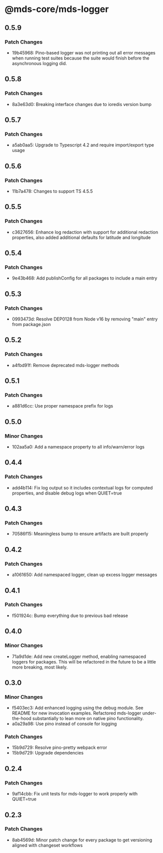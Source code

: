 # @mds-core/mds-logger

## 0.5.9

### Patch Changes

- 19b45968: Pino-based logger was not printing out all error messages when running test suites because the suite would finish before the asynchronous logging did.

## 0.5.8

### Patch Changes

- 8a3e63d0: Breaking interface changes due to ioredis version bump

## 0.5.7

### Patch Changes

- a5ab0aa5: Upgrade to Typescript 4.2 and require import/export type usage

## 0.5.6

### Patch Changes

- 11b7a478: Changes to support TS 4.5.5

## 0.5.5

### Patch Changes

- c3627656: Enhance log redaction with support for additional redaction properties, also added additional defaults for latitude and longitude

## 0.5.4

### Patch Changes

- 9e43b468: Add publishConfig for all packages to include a main entry

## 0.5.3

### Patch Changes

- 0993473d: Resolve DEP0128 from Node v16 by removing "main" entry from package.json

## 0.5.2

### Patch Changes

- a4fbd91f: Remove deprecated mds-logger methods

## 0.5.1

### Patch Changes

- a881d6cc: Use proper namespace prefix for logs

## 0.5.0

### Minor Changes

- 102aa5a0: Add a namespace property to all info/warn/error logs

## 0.4.4

### Patch Changes

- add4b114: Fix log output so it includes contextual logs for computed properties, and disable debug logs when QUIET=true

## 0.4.3

### Patch Changes

- 70586f15: Meaningless bump to ensure artifacts are built properly

## 0.4.2

### Patch Changes

- a1061650: Add namespaced logger, clean up excess logger messages

## 0.4.1

### Patch Changes

- f501924c: Bump everything due to previous bad release

## 0.4.0

### Minor Changes

- 71a9d1de: Add new createLogger method, enabling namespaced loggers for packages. This will be refactored in the future to be a little more breaking, most likely.

## 0.3.0

### Minor Changes

- f5403ec3: Add enhanced logging using the debug module. See README for new invocation examples.
  Refactored mds-logger under-the-hood substantially to lean more on native pino functionality.
- a0a29a98: Use pino instead of console for logging

### Patch Changes

- 15b9d729: Resolve pino-pretty webpack error
- 15b9d729: Upgrade dependencies

## 0.2.4

### Patch Changes

- 9af14cbb: Fix unit tests for mds-logger to work properly with QUIET=true

## 0.2.3

### Patch Changes

- 8ab4569d: Minor patch change for every package to get versioning aligned with changeset workflows
